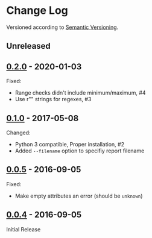 Change Log
==========

Versioned according to [Semantic Versioning](http://semver.org/).

## Unreleased

## [0.2.0] - 2020-01-03

Fixed:

  * Range checks didn't include minimum/maximum, #4
  * Use r"" strings for regexes, #3

## [0.1.0] - 2017-05-08

Changed:

  * Python 3 compatible, Proper installation, #2
  * Added `--filename` option to specifiy report filename

## [0.0.5] - 2016-09-05

Fixed:

  * Make empty attributes an error (should be `unknown`)

## [0.0.4] - 2016-09-05

Initial Release

<!-- link-labels -->
[0.2.0]: ../../compare/v0.2.0...v0.1.0
[0.1.0]: ../../compare/v0.1.0...v0.0.5
[0.0.5]: ../../compare/v0.0.5...v0.0.4
[0.0.4]: ../../compare/HEAD...v0.0.1
